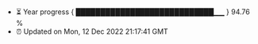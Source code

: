 - ⏳ Year progress { ████████████████████████████▁▁ } 94.76 %
- ⏰ Updated on Mon, 12 Dec 2022 21:17:41 GMT

